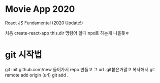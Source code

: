 # Movie App 2020

React JS Fundamental (2020 Update!)

처음 create-react-app this.dir 명령어 할때 npx로 하는게 나을듯ㅎ

# git 시작법

git init
github.com/new 들어가서 repo 만들고 그 url .git붙은거말고 복사해서
git remote add origin (url)
git add .
